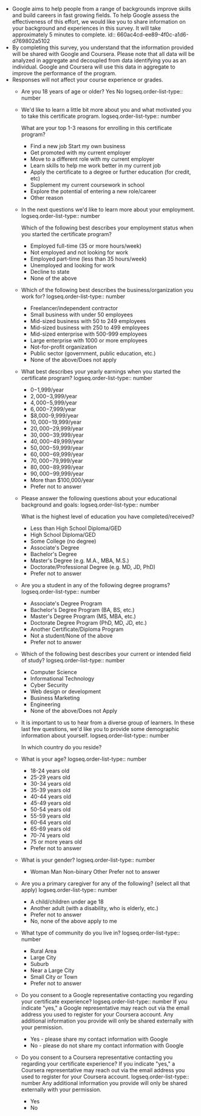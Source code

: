 - Google aims to help people from a range of backgrounds improve skills and build careers in fast growing fields. To help Google assess the effectiveness of this effort, we would like you to share information on your background and experiences in this survey. It will take approximately 5 minutes to complete. 
  id:: 660ac4cd-ee89-4f0c-a1d6-d769802a5102
- By completing this survey, you understand that the information provided will be shared with Google and Coursera. Please note that all data will be analyzed in aggregate and decoupled from data identifying you as an individual. Google and Coursera will use this data in aggregate to improve the performance of the program.
- Responses will not affect your course experience or grades.
	- Are you 18 years of age or older? Yes No
	  logseq.order-list-type:: number
	- We'd like to learn a little bit more about you and what motivated you to take this certificate program. 
	  logseq.order-list-type:: number
	  
	  What are your top 1-3 reasons for enrolling in this certificate program?
		- Find a new job Start my own business
		- Get promoted with my current employer
		- Move to a different role with my current employer
		- Learn skills to help me work better in my current job
		- Apply the certificate to a degree or further education (for credit, etc)
		- Supplement my current coursework in school
		- Explore the potential of entering a new role/career
		- Other reason
	- In the next questions we'd like to learn more about your employment. 
	  logseq.order-list-type:: number
	  
	  Which of the following best describes your employment status when you started the certificate program?
		- Employed full-time (35 or more hours/week)
		- Not employed and not looking for work
		- Employed part-time (less than 35 hours/week)
		- Unemployed and looking for work
		- Decline to state
		- None of the above
	- Which of the following best describes the business/organization you work for? 
	  logseq.order-list-type:: number
		- Freelancer/independent contractor
		- Small business with under 50 employees
		- Mid-sized business with 50 to 249 employees
		- Mid-sized business with 250 to 499 employees
		- Mid-sized enterprise with 500-999 employees
		- Large enterprise with 1000 or more employees
		- Not-for-profit organization
		- Public sector (government, public education, etc.)
		- None of the above/Does not apply
	- What best describes your yearly earnings when you started the certificate program? 
	  logseq.order-list-type:: number
		- $0-$1,999/year
		- $2,000-$3,999/year
		- $4,000-$5,999/year
		- $6,000-$7,999/year
		- $8,000-9,999/year
		- $10,000-$19,999/year
		- $20,000-$29,999/year
		- $30,000-$39,999/year
		- $40,000-$49,999/year
		- $50,000-$59,999/year
		- $60,000-$69,999/year
		- $70,000-$79,999/year
		- $80,000-$89,999/year
		- $90,000-$99,999/year
		- More than $100,000/year
		- Prefer not to answer
	- Please answer the following questions about your educational background and goals: 
	  logseq.order-list-type:: number
	  
	  What is the highest level of education you have completed/received?
		- Less than High School Diploma/GED
		- High School Diploma/GED
		- Some College (no degree)
		- Associate's Degree
		- Bachelor's Degree
		- Master's Degree (e.g. M.A., MBA, M.S.)
		- Doctorate/Professional Degree (e.g. MD, JD, PhD)
		- Prefer not to answer
	- Are you a student in any of the following degree programs? 
	  logseq.order-list-type:: number
		- Associate's Degree Program
		- Bachelor's Degree Program (BA, BS, etc.)
		- Master's Degree Program (MS, MBA, etc.)
		- Doctorate Degree Program (PhD, MD, JD, etc.)
		- Another Certificate/Diploma Program
		- Not a student/None of the above
		- Prefer not to answer
	- Which of the following best describes your current or intended field of study? 
	  logseq.order-list-type:: number
		- Computer Science
		- Informational Technology
		- Cyber Security
		- Web design or development
		- Business Marketing
		- Engineering
		- None of the above/Does not Apply
	- It is important to us to hear from a diverse group of learners. In these last few questions, we'd like you to provide some demographic information about yourself.
	  logseq.order-list-type:: number
	  
	  In which country do you reside?
	- What is your age? 
	  logseq.order-list-type:: number
		- 18-24 years old
		- 25-29 years old
		- 30-34 years old
		- 35-39 years old
		- 40-44 years old
		- 45-49 years old
		- 50-54 years old
		- 55-59 years old
		- 60-64 years old
		- 65-69 years old
		- 70-74 years old
		- 75 or more years old
		- Prefer not to answer
	- What is your gender? 
	  logseq.order-list-type:: number
		- Woman Man Non-binary Other Prefer not to answer
	- Are you a primary caregiver for any of the following? (select all that apply) 
	  logseq.order-list-type:: number
		- A child/children under age 18
		- Another adult (with a disability, who is elderly, etc.)
		- Prefer not to answer
		- No, none of the above apply to me
	- What type of community do you live in? 
	  logseq.order-list-type:: number
		- Rural Area
		- Large City
		- Suburb
		- Near a Large City
		- Small City or Town
		- Prefer not to answer
	- Do you consent to a Google representative contacting you regarding your certificate experience? 
	  logseq.order-list-type:: number
	  If you indicate "yes," a Google representative may reach out via the email address you used to register for your Coursera account. 
	  Any additional information you provide will only be shared externally with your permission.
		- Yes - please share my contact information with Google
		- No - please do not share my contact information with Google
	- Do you consent to a Coursera representative contacting you regarding your certificate experience? If you indicate "yes," a Coursera representative may reach out via the email address you used to register for your Coursera account. 
	  logseq.order-list-type:: number
	  Any additional information you provide will only be shared externally with your permission.
		- Yes
		- No